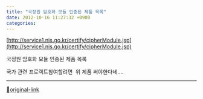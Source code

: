 ```yaml
---
title: "국정원 암호화 모듈 인증된 제품 목록"
date: 2012-10-16 11:27:32 +0900
categories: 
---
```

  

[http://service1.nis.go.kr/certify/cipherModule.jsp](http://service1.nis.go.kr/certify/cipherModule.jsp)  

국정원 암호화 모듈 인증된 제품 목록
  

국가 관련 프로렉트참여할려면 
위 제품 써야한다네....




***
[🔗original-link](http://www.mins01.com/mh/tech/read/806)